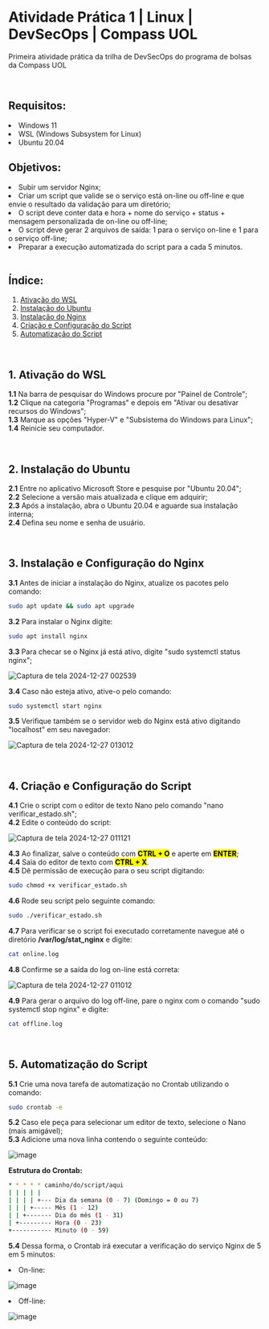 # Atividade Prática 1 | Linux | DevSecOps | Compass UOL

Primeira atividade prática da trilha de DevSecOps do programa de bolsas da Compass UOL

</br>

## Requisitos:
<li> Windows 11 </li>
<li> WSL (Windows Subsystem for Linux)
<li> Ubuntu 20.04

</br>

## Objetivos:
<li> Subir um servidor Nginx;
<li> Criar um script que valide se o serviço está on-line ou off-line e que envie o resultado da validação para um diretório; </li>
<li> O script deve conter data e hora + nome do serviço + status + mensagem personalizada de on-line ou off-line; </li>
<li> O script deve gerar 2 arquivos de saída: 1 para o serviço on-line e 1 para o serviço off-line; </li>
<li> Preparar a execução automatizada do script para a cada 5 minutos. </li>

</br>

## Índice:
1. [Ativação do WSL](#1-ativação-do-wsl)
2. [Instalação do Ubuntu](#2-instalação-do-ubuntu)
3. [Instalação do Nginx](#3-instalação-do-nginx)
4. [Criação e Configuração do Script](#4-criação-e-configuração-do-script)
5. [Automatização do Script](#5-automatização-do-script)

</br>

## 1. Ativação do WSL
**1.1** Na barra de pesquisar do Windows procure por "Painel de Controle"; </br>
**1.2** Clique na categoria "Programas" e depois em "Ativar ou desativar recursos do Windows"; </br>
**1.3** Marque as opções "Hyper-V" e "Subsistema do Windows para Linux"; </br>
**1.4** Reinicie seu computador. </br>

</br>

## 2. Instalação do Ubuntu
**2.1** Entre no aplicativo Microsoft Store e pesquise por "Ubuntu 20.04"; </br>
**2.2** Selecione a versão mais atualizada e clique em adquirir; </br>
**2.3** Após a instalação, abra o Ubuntu 20.04 e aguarde sua instalação interna; </br>
**2.4** Defina seu nome e senha de usuário.</br>

</br>

## 3. Instalação e Configuração do Nginx
**3.1** Antes de iniciar a instalação do Nginx, atualize os pacotes pelo comando:

``` bash
sudo apt update && sudo apt upgrade

```

**3.2** Para instalar o Nginx digite:

``` bash
sudo apt install nginx

```

**3.3** Para checar se o Nginx já está ativo, digite "sudo systemctl status nginx"; </br>

![Captura de tela 2024-12-27 002539](https://github.com/user-attachments/assets/9e421a45-1469-4bb5-8469-3e3d33bc841c)

**3.4** Caso não esteja ativo, ative-o pelo comando:

``` bash
sudo systemctl start nginx

```

**3.5** Verifique também se o servidor web do Nginx está ativo digitando "localhost" em seu navegador:

![Captura de tela 2024-12-27 013012](https://github.com/user-attachments/assets/2bd9b99e-c1e6-4a03-8a45-3fbb49b763ae)

</br>

## 4. Criação e Configuração do Script

**4.1** Crie o script com o editor de texto Nano pelo comando "nano verificar_estado.sh"; </br>
**4.2** Edite o conteúdo do script:

![Captura de tela 2024-12-27 011121](https://github.com/user-attachments/assets/136bc005-5e4e-41d5-8188-4c4e6e43a7fd)

**4.3** Ao finalizar, salve o conteúdo com <mark>**CTRL + O**</mark> e aperte em <mark>**ENTER**</mark>; </br>
**4.4** Saia do editor de texto com <mark>**CTRL + X**</mark>.</br>
**4.5** Dê permissão de execução para o seu script digitando:

``` bash
sudo chmod +x verificar_estado.sh

```

**4.6** Rode seu script pelo seguinte comando:

``` bash
sudo ./verificar_estado.sh

```

**4.7** Para verificar se o script foi executado corretamente navegue até o diretório **/var/log/stat_nginx** e digite:

``` bash
cat online.log
```

**4.8** Confirme se a saída do log on-line está correta:

![Captura de tela 2024-12-27 011012](https://github.com/user-attachments/assets/01be52c9-dd18-48eb-85d6-2f169756d736)

**4.9** Para gerar o arquivo do log off-line, pare o nginx com o comando "sudo systemctl stop nginx" e digite:

``` bash
cat offline.log
```

</br>

## 5. Automatização do Script

**5.1** Crie uma nova tarefa de automatização no Crontab utilizando o comando:

``` bash
sudo crontab -e
```

**5.2** Caso ele peça para selecionar um editor de texto, selecione o Nano (mais amigável); </br>
**5.3** Adicione uma nova linha contendo o seguinte conteúdo:

![image](https://github.com/user-attachments/assets/67ceb498-13e4-4ec2-b9cb-4257a23be7ca)

**Estrutura do Crontab:**

``` bash
* * * * * caminho/do/script/aqui
| | | | |  
| | | | +--- Dia da semana (0 - 7) (Domingo = 0 ou 7)
| | | +----- Mês (1 - 12)
| | +------- Dia do mês (1 - 31)
| +--------- Hora (0 - 23)
+----------- Minuto (0 - 59)
```

**5.4** Dessa forma, o Crontab irá executar a verificação do serviço Nginx de 5 em 5 minutos:

<li>On-line:</li>

![image](https://github.com/user-attachments/assets/78f21416-c3ca-45c6-91d4-fc01d2dab512)

<li>Off-line:</li>

![image](https://github.com/user-attachments/assets/6d0d1581-8edd-4f98-a045-5371654f99ff)






